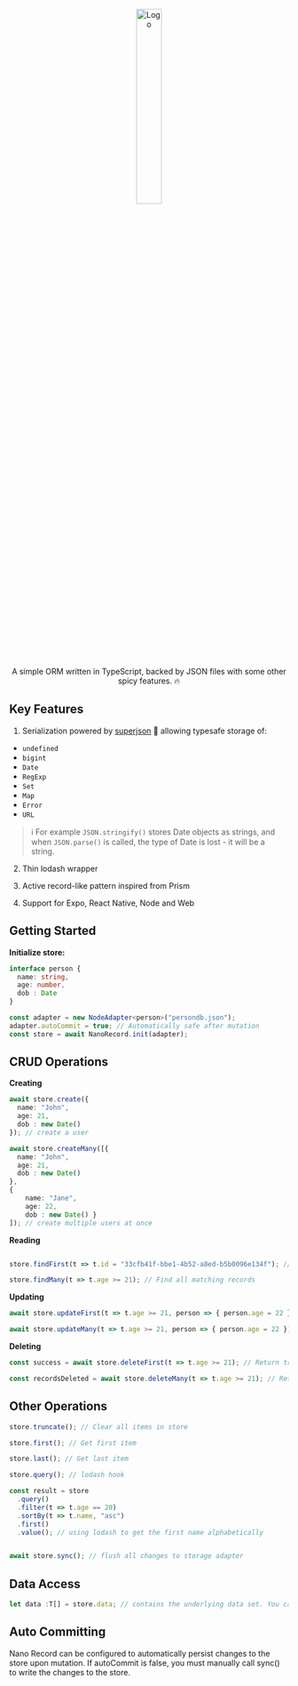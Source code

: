 

<p align="center">
<img src="https://youcast.nyc3.digitaloceanspaces.com/logo.png" alt="Logo" width="30%" />
</p>
<p align="center">
  A simple ORM written in TypeScript, backed by JSON files with some other spicy features. 🔥
</p>



## Key Features

1. Serialization powered by [superjson](https://github.com/blitz-js/superjson) 🚀  allowing typesafe storage of:


- `undefined` 
- `bigint`   
- `Date`    
- `RegExp`  
- `Set`      
- `Map`       
- `Error`    
- `URL`   

> ℹ️ For example `JSON.stringify()` stores Date objects as strings, and when `JSON.parse()` is called, the type of Date is lost - it will be a string. 



2. Thin lodash wrapper

3. Active record-like pattern inspired from Prism
4. Support for Expo, React Native, Node and Web

## Getting Started

**Initialize store:**

```ts
interface person {
  name: string,
  age: number,
  dob : Date
}

const adapter = new NodeAdapter<person>("persondb.json");
adapter.autoCommit = true; // Automatically safe after mutation
const store = await NanoRecord.init(adapter);
```



## CRUD Operations

 **Creating**

```ts
await store.create({
  name: "John",
  age: 21,
  dob : new Date()
}); // create a user

await store.createMany([{
  name: "John",
  age: 21,
  dob : new Date()
},
{ 
	name: "Jane", 
	age: 22, 
	dob : new Date() }
]); // create multiple users at once
```

**Reading**

```ts

store.findFirst(t => t.id = "33cfb41f-bbe1-4b52-a8ed-b5b0096e134f"); // Find first matching record

store.findMany(t => t.age >= 21); // Find all matching records

```

**Updating**

```ts
await store.updateFirst(t => t.age >= 21, person => { person.age = 22 }); // Update first matching records

await store.updateMany(t => t.age >= 21, person => { person.age = 22 }) // Update all matching records
```

**Deleting**

```ts
const success = await store.deleteFirst(t => t.age >= 21); // Return true if found and deleted

const recordsDeleted = await store.deleteMany(t => t.age >= 21); // Returns number of deleted records
```



## Other Operations

```ts
store.truncate(); // Clear all items in store

store.first(); // Get first item

store.last(); // Get last item

store.query(); // lodash hook

const result = store
  .query()
  .filter(t => t.age == 20)
  .sortBy(t => t.name, "asc")
  .first()
  .value(); // using lodash to get the first name alphabetically


await store.sync(); // flush all changes to storage adapter
```



## Data Access

```ts
let data :T[] = store.data; // contains the underlying data set. You can set this value too. 
```



## Auto Committing

Nano Record can be configured to automatically persist changes to the store upon mutation. If autoCommit is false, you must manually call sync() to write the changes to the store.



